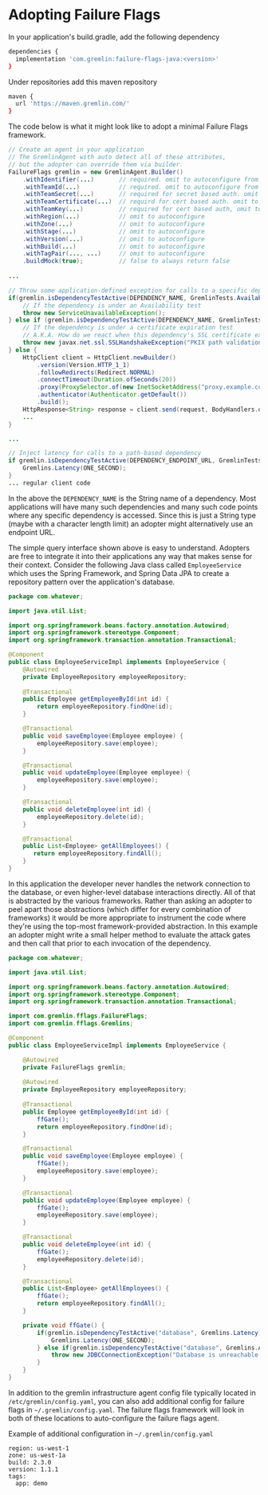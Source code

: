 # Adopting Failure Flags

In your application's build.gradle, add the following dependency

```bash
dependencies {
  implementation 'com.gremlin:failure-flags-java:<version>'
}
```

Under repositories add this maven repository

```bash
maven {
  url 'https://maven.gremlin.com/'
}
```

The code below is what it might look like to adopt a minimal Failure Flags framework.

```java
// Create an agent in your application
// The GremlinAgent with auto detect all of these attributes, 
// but the adopter can override them via builder.
FailureFlags gremlin = new GremlinAgent.Builder()
    .withIdentifier(...)       // required. omit to autoconfigure from /etc/gremlin/config.yaml
    .withTeamId(...)           // required. omit to autoconfigure from /etc/gremlin/config.yaml
    .withTeamSecret(...)       // required for secret based auth. omit to autoconfigure from /etc/gremlin/config.yaml
    .withTeamCertificate(...)  // requird for cert based auth. omit to autoconfigure from /etc/gremlin/config.yaml
    .withTeamKey(...)          // required for cert based auth, omit to autoconfigure from /etc/gremlin/config.yaml
    .withRegion(...)           // omit to autoconfigure
    .withZone(...)             // omit to autoconfigure
    .withStage(...)            // omit to autoconfigure
    .withVersion(...)          // omit to autoconfigure
    .withBuild(...)            // omit to autoconfigure
    .withTagPair(..., ...)     // omit to autoconfigure
    .buildMock(true);          // false to always return false 
        
...

// Throw some application-defined exception for calls to a specific dependency
if(gremlin.isDependencyTestActive(DEPENDENCY_NAME, GremlinTests.Availability)) {
    // If the dependency is under an Availability test
    throw new ServiceUnavailableException();
} else if (gremlin.isDependencyTestActive(DEPENDENCY_NAME, GremlinTests.ExpiredCertificate) {
    // If the dependency is under a certificate expiration test
    // A.K.A. How do we react when this dependency's SSL certificate expires?
    throw new javax.net.ssl.SSLHandshakeException("PKIX path validation failed: java.security.cert.CertPathValidatorException: validity check failed");
} else {
    HttpClient client = HttpClient.newBuilder()
        .version(Version.HTTP_1_1)
        .followRedirects(Redirect.NORMAL)
        .connectTimeout(Duration.ofSeconds(20))
        .proxy(ProxySelector.of(new InetSocketAddress("proxy.example.com", 80)))
        .authenticator(Authenticator.getDefault())
        .build();
    HttpResponse<String> response = client.send(request, BodyHandlers.ofString());
    ...
}

...

// Inject latency for calls to a path-based dependency
if gremlin.isDependencyTestActive(DEPENDENCY_ENDPOINT_URL, GremlinTests.Latency) {
    Gremlins.Latency(ONE_SECOND);
}
... regular client code

```

In the above the `DEPENDENCY_NAME` is the String name of a dependency. Most applications will have many such dependencies and many such code points where any specific dependency is accessed. Since this is just a String type (maybe with a character length limit) an adopter might alternatively use an endpoint URL.

The simple query interface shown above is easy to understand. Adopters are free to integrate it into their applications any way that makes sense for their context. Consider the following Java class called `EmployeeService` which uses the Spring Framework, and Spring Data JPA to create a repository pattern over the application's database.

```java
package com.whatever;

import java.util.List;

import org.springframework.beans.factory.annotation.Autowired;
import org.springframework.stereotype.Component;
import org.springframework.transaction.annotation.Transactional;

@Component
public class EmployeeServiceImpl implements EmployeeService {
    @Autowired
    private EmployeeRepository employeeRepository;
    
    @Transactional
    public Employee getEmployeeById(int id) {
        return employeeRepository.findOne(id);
    }

    @Transactional
    public void saveEmployee(Employee employee) {
        employeeRepository.save(employee);
    }

    @Transactional
    public void updateEmployee(Employee employee) {
        employeeRepository.save(employee);       
    }

    @Transactional
    public void deleteEmployee(int id) {
        employeeRepository.delete(id);
    }

    @Transactional
    public List<Employee> getAllEmployees() {
       return employeeRepository.findAll();
    }
}
```

In this application the developer never handles the network connection to the database, or even higher-level database interactions directly. All of that is abstracted by the various frameworks. Rather than asking an adopter to peel apart those abstractions (which differ for every combination of frameworks) it would be more appropriate to instrument the code where they're using the top-most framework-provided abstraction. In this example an adopter might write a small helper method to evaluate the attack gates and then call that prior to each invocation of the dependency.

```java
package com.whatever;

import java.util.List;

import org.springframework.beans.factory.annotation.Autowired;
import org.springframework.stereotype.Component;
import org.springframework.transaction.annotation.Transactional;

import com.gremlin.fflags.FailureFlags;
import com.gremlin.fflags.Gremlins;

@Component
public class EmployeeServiceImpl implements EmployeeService {

    @Autowired
    private FailureFlags gremlin;
    
    @Autowired
    private EmployeeRepository employeeRepository;
    
    @Transactional
    public Employee getEmployeeById(int id) {
        ffGate();
        return employeeRepository.findOne(id);
    }

    @Transactional
    public void saveEmployee(Employee employee) {
        ffGate();
        employeeRepository.save(employee);
    }

    @Transactional
    public void updateEmployee(Employee employee) {
        ffGate();
        employeeRepository.save(employee);       
    }

    @Transactional
    public void deleteEmployee(int id) {
        ffGate();
        employeeRepository.delete(id);
    }

    @Transactional
    public List<Employee> getAllEmployees() {
        ffGate();
        return employeeRepository.findAll();
    }

    private void ffGate() {
        if(gremlin.isDependencyTestActive("database", Gremlins.Latency)) {
            Gremlins.Latency(ONE_SECOND);
        } else if(gremlin.isDependencyTestActive("database", Gremlins.Availability)) {
            throw new JDBCConnectionException("Database is unreachable.");
        }
    }
}
```

In addition to the gremlin infrastructure agent config file typically located in `/etc/gremlin/config.yaml`, you can also add additional config for failure flags in `~/.gremlin/config.yaml`. The failure flags framework will look in both of these locations to auto-configure the failure flags agent. 

Example of additional configuration in `~/.gremlin/config.yaml`
```
region: us-west-1
zone: us-west-1a
build: 2.3.0
version: 1.1.1
tags:
  app: demo
```
